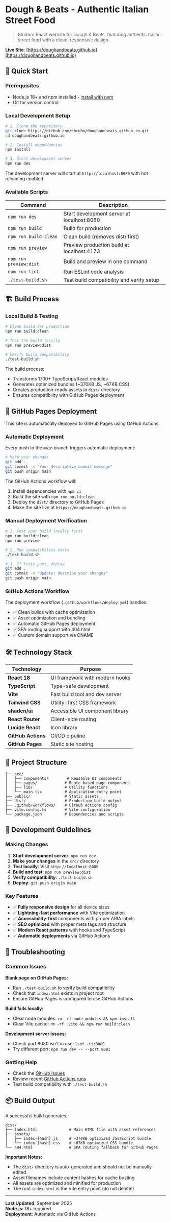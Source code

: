 # Dough & Beats - Authentic Italian Street Food

> Modern React website for Dough & Beats, featuring authentic Italian street food with a clean, responsive design.

**Live Site**: [https://doughandbeats.github.io](https://doughandbeats.github.io)

## 🚀 Quick Start

### Prerequisites
- Node.js 18+ and npm installed - [install with nvm](https://github.com/nvm-sh/nvm#installing-and-updating)
- Git for version control

### Local Development Setup

```bash
# 1. Clone the repository
git clone https://github.com/dhrubo/doughandbeats.github.io.git
cd doughandbeats.github.io

# 2. Install dependencies
npm install

# 3. Start development server
npm run dev
```

The development server will start at `http://localhost:8080` with hot reloading enabled.

### Available Scripts

| Command | Description |
|---------|-------------|
| `npm run dev` | Start development server at localhost:8080 |
| `npm run build` | Build for production |
| `npm run build:clean` | Clean build (removes dist/ first) |
| `npm run preview` | Preview production build at localhost:4173 |
| `npm run preview:dist` | Build and preview in one command |
| `npm run lint` | Run ESLint code analysis |
| `./test-build.sh` | Test build compatibility and verify setup |

## 🏗️ Build Process

### Local Build & Testing

```bash
# Clean build for production
npm run build:clean

# Test the build locally
npm run preview:dist

# Verify build compatibility
./test-build.sh
```

The build process:
- Transforms 1700+ TypeScript/React modules
- Generates optimized bundles (~370KB JS, ~67KB CSS)
- Creates production-ready assets in `dist/` directory
- Ensures compatibility with GitHub Pages deployment

## 🚀 GitHub Pages Deployment

This site is automatically deployed to GitHub Pages using GitHub Actions.

### Automatic Deployment

Every push to the `main` branch triggers automatic deployment:

```bash
# Make your changes
git add .
git commit -m "Your descriptive commit message"
git push origin main
```

The GitHub Actions workflow will:
1. Install dependencies with `npm ci`
2. Build the site with `npm run build:clean`
3. Deploy the `dist/` directory to GitHub Pages
4. Make the site live at `https://doughandbeats.github.io`

### Manual Deployment Verification

```bash
# 1. Test your build locally first
npm run build:clean
npm run preview

# 2. Run compatibility tests
./test-build.sh

# 3. If tests pass, deploy
git add .
git commit -m "Update: describe your changes"
git push origin main
```

### GitHub Actions Workflow

The deployment workflow (`.github/workflows/deploy.yml`) handles:
- ✅ Clean builds with cache optimization  
- ✅ Asset optimization and bundling
- ✅ Automatic GitHub Pages deployment
- ✅ SPA routing support with 404.html
- ✅ Custom domain support via CNAME

## 🛠️ Technology Stack

| Technology | Purpose |
|------------|---------|
| **React 18** | UI framework with modern hooks |
| **TypeScript** | Type-safe development |
| **Vite** | Fast build tool and dev server |
| **Tailwind CSS** | Utility-first CSS framework |
| **shadcn/ui** | Accessible UI component library |
| **React Router** | Client-side routing |
| **Lucide React** | Icon library |
| **GitHub Actions** | CI/CD pipeline |
| **GitHub Pages** | Static site hosting |

## 📁 Project Structure

```
├── src/
│   ├── components/        # Reusable UI components
│   ├── pages/            # Route-based page components
│   ├── lib/              # Utility functions
│   └── main.tsx          # Application entry point
├── public/               # Static assets
├── dist/                 # Production build output
├── .github/workflows/    # GitHub Actions config
├── vite.config.ts        # Vite configuration
└── package.json          # Dependencies and scripts
```

## 🔧 Development Guidelines

### Making Changes

1. **Start development server**: `npm run dev`
2. **Make your changes** in the `src/` directory
3. **Test locally**: Visit `http://localhost:8080`
4. **Build and test**: `npm run preview:dist`
5. **Verify compatibility**: `./test-build.sh`
6. **Deploy**: `git push origin main`

### Key Features

- ✅ **Fully responsive design** for all device sizes
- ✅ **Lightning-fast performance** with Vite optimization
- ✅ **Accessibility-first** components with proper ARIA labels
- ✅ **SEO optimized** with proper meta tags and structure
- ✅ **Modern React patterns** with hooks and TypeScript
- ✅ **Automatic deployments** via GitHub Actions

## 🐛 Troubleshooting

### Common Issues

**Blank page on GitHub Pages:**
- Run `./test-build.sh` to verify build compatibility
- Check that `index.html` exists in project root
- Ensure GitHub Pages is configured to use GitHub Actions

**Build fails locally:**
- Clear node modules: `rm -rf node_modules && npm install`
- Clear Vite cache: `rm -rf .vite && npm run build:clean`

**Development server issues:**
- Check port 8080 isn't in use: `lsof -ti:8080`
- Try different port: `npm run dev -- --port 8081`

### Getting Help

- Check the [GitHub Issues](https://github.com/dhrubo/doughandbeats.github.io/issues)
- Review recent [GitHub Actions runs](https://github.com/dhrubo/doughandbeats.github.io/actions)
- Test build compatibility with `./test-build.sh`

## 📦 Build Output

A successful build generates:

```
dist/
├── index.html              # Main HTML file with asset references
├── assets/
│   ├── index-[hash].js     # ~370KB optimized JavaScript bundle
│   └── index-[hash].css    # ~67KB optimized CSS bundle
└── 404.html                # SPA routing fallback for GitHub Pages
```

**Important Notes:**
- The `dist/` directory is auto-generated and should not be manually edited
- Asset filenames include content hashes for cache busting
- All assets are optimized and minified for production
- The root `index.html` is the Vite entry point (do not delete!)

---

**Last Updated**: September 2025  
**Node.js**: 18+ required  
**Deployment**: Automatic via GitHub Actions

